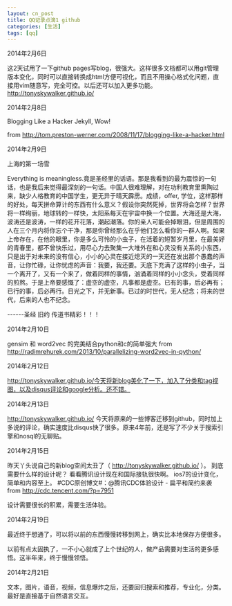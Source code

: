 ```yaml
---
layout: cn_post
title: QQ记录点滴1 github
categories: [生活]
tags: [qq]
---
```


2014年2月6日

这2天试用了一下github pages写blog，很强大。这样很多文档都可以用git管理版本变化，同时可以直接转换成html方便可视化，而且不用操心格式化问题，直接用vim随意写，完全可控。以后还可以加入更多功能。http://tonyskywalker.github.io/

2014年2月8日

Blogging Like a Hacker Jekyll, Wow!

from http://tom.preston-werner.com/2008/11/17/blogging-like-a-hacker.html

2014年2月9日

上海的第一场雪

Everything is meaningless.竟是圣经里的话语。那是我看到的最为震惊的一句话，也是我后来觉得最深刻的一句话。中国人很难理解，对在功利教育里熏陶过来，缺少人格教育的中国学生，更无异于晴天霹雳。成绩，offer, 学位，这样那样的好处，每天拼命算计的东西有什么意义？假设你突然死掉，世界将会怎样？世界将一样绚丽，地球转的一样快，太阳系每天在宇宙中换一个位置。大海还是大海，波涛还是波涛，一样的花开花落，潮起潮落。你的亲人可能会掉眼泪，但是周围的人在三个月内将你忘个干净，那是你曾经那么在乎他们怎么看你的一群人啊。如果上帝存在，在他的眼里，你是多么可怜的小虫子，在活着的短暂岁月里，在最美好的青春里，都不曾快乐过，用尽心力去聚集一大堆外在和心灵没有关系的小东西，只是出于对未来的没有信心，小小的心灵在接近熄灭的一天还在发出那个愚蠢的声音，让你忙碌，让你忧虑的声音：我要，我还要。天底下充满了这样的小虫子，当一个离开了，又有一个来了，做着同样的事情，汹涌着同样的小小念头，受着同样的煎熬。于是上帝要感慨了：虚空的虚空，凡事都是虚空。已有的事，后必再有；已行的事，后必再行。日光之下，并无新事。­已过的时世代，无人纪念；将来的世代，后来的人也不纪念。­

------圣经 旧约 传道书­精彩！！！

2014年2月10日

gensim 和 word2vec 的完美结合python和c的简单强大 
from http://radimrehurek.com/2013/10/parallelizing-word2vec-in-python/

2014年2月12日

http://tonyskywalker.github.io/今天将新blog美化了一下，加入了分类和tag视图，以及disqus评论和google分析。还不错。

2014年2月13日

http://tonyskywalker.github.io/ 今天将原来的一些博客迁移到github，同时加上多说的评论，确实速度比disqus快了很多。原来4年前，还是写了不少关于搜索引擎和nosql的无聊贴。

2014年2月15日

昨天丫头说自己的新blog空间太丑了（ http://tonyskywalker.github.io/ ）。 到底需要什么样的设计呢？ 看看腾讯设计现在和国际接轨很快啊。 ios7的设计变化，简单和内容至上。 #CDC原创博文#：@腾讯CDC体验设计 - 扁平和简约来袭 from http://cdc.tencent.com/?p=7951

设计需要很长的积累，需要生活体验。

2014年2月19日

最近终于想通了，可以将以前的东西慢慢转移到网上，确实比本地保存方便很多。

以前有点太固执了，一不小心就成了上个世纪的人，做产品需要对生活的更多感悟。这半年来，终于慢慢领悟。

2014年2月21日

文本，图片，语音，视频，信息爆炸之后，还要回归搜索和推荐，专业化，分类。最好是直接基于自然语言交互。


